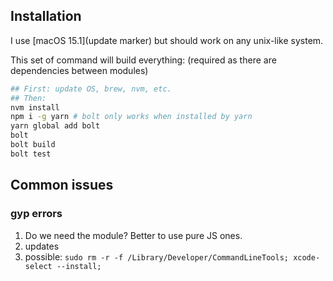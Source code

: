 
## Installation

I use [macOS 15.1](update marker) but should work on any unix-like system.

This set of command will build everything: (required as there are dependencies between modules)
```bash
## First: update OS, brew, nvm, etc.
## Then:
nvm install
npm i -g yarn # bolt only works when installed by yarn
yarn global add bolt
bolt
bolt build
bolt test
```

## Common issues

### gyp errors

1. Do we need the module? Better to use pure JS ones.
2. updates
3. possible: `sudo rm -r -f /Library/Developer/CommandLineTools; xcode-select --install;`
